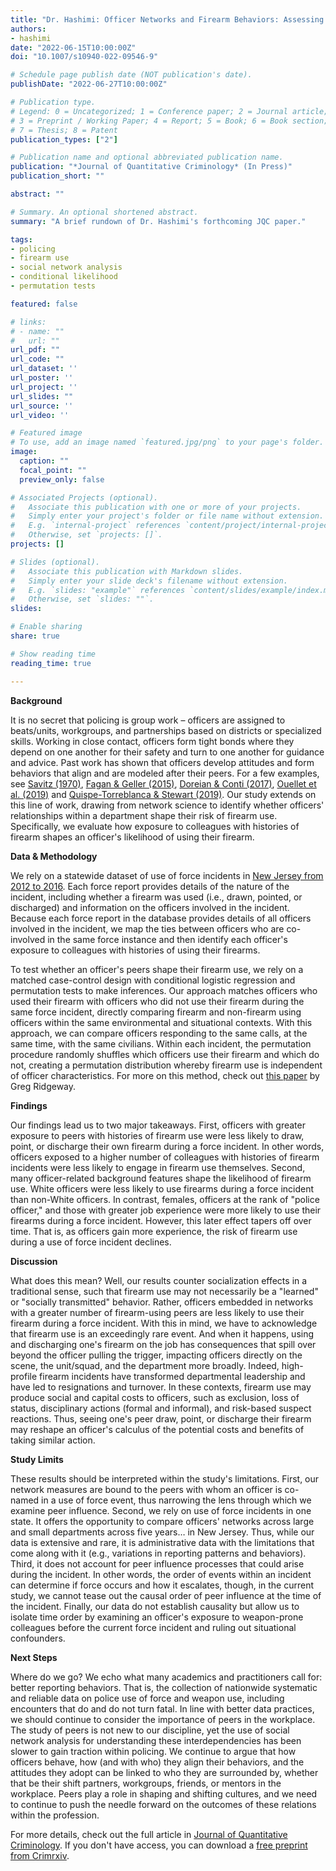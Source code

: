 ```yaml
---
title: "Dr. Hashimi: Officer Networks and Firearm Behaviors: Assessing the Social Transmission of Weapon-Use"
authors:
- hashimi
date: "2022-06-15T10:00:00Z"
doi: "10.1007/s10940-022-09546-9"

# Schedule page publish date (NOT publication's date).
publishDate: "2022-06-27T10:00:00Z"

# Publication type.
# Legend: 0 = Uncategorized; 1 = Conference paper; 2 = Journal article;
# 3 = Preprint / Working Paper; 4 = Report; 5 = Book; 6 = Book section;
# 7 = Thesis; 8 = Patent
publication_types: ["2"]

# Publication name and optional abbreviated publication name.
publication: "*Journal of Quantitative Criminology* (In Press)"
publication_short: ""

abstract: ""

# Summary. An optional shortened abstract.
summary: "A brief rundown of Dr. Hashimi's forthcoming JQC paper."

tags:
- policing
- firearm use
- social network analysis
- conditional likelihood
- permutation tests

featured: false

# links:
# - name: ""
#   url: ""
url_pdf: ""
url_code: ""
url_dataset: ''
url_poster: ''
url_project: ''
url_slides: ""
url_source: ''
url_video: ''

# Featured image
# To use, add an image named `featured.jpg/png` to your page's folder. 
image: 
  caption: ""
  focal_point: ""
  preview_only: false

# Associated Projects (optional).
#   Associate this publication with one or more of your projects.
#   Simply enter your project's folder or file name without extension.
#   E.g. `internal-project` references `content/project/internal-project/index.md`.
#   Otherwise, set `projects: []`.
projects: []

# Slides (optional).
#   Associate this publication with Markdown slides.
#   Simply enter your slide deck's filename without extension.
#   E.g. `slides: "example"` references `content/slides/example/index.md`.
#   Otherwise, set `slides: ""`.
slides:

# Enable sharing
share: true

# Show reading time
reading_time: true

---
```


**Background**

It is no secret that policing is group work – officers are assigned to beats/units, workgroups, and partnerships based on districts or specialized skills. Working in close contact, officers form tight bonds where they depend on one another for their safety and turn to one another for guidance and advice. Past work has shown that officers develop attitudes and form behaviors that align and are modeled after their peers. For a few examples, see [Savitz (1970)](https://doi.org/10.1177/000276427001300505), [Fagan & Geller (2015)](https://heinonline.org/HOL/P?h=hein.journals/uclr82&i=57), [Doreian & Conti (2017)](https://doi.org/10.1016/j.socnet.2017.03.011), [Ouellet et al. (2019)](https://doi.org/10.1111/1745-9133.12459) and [Quispe-Torreblanca & Stewart (2019)](https://doi.org/10.1038/s41562-019-0612-8). Our study extends on this line of work, drawing from network science to identify whether officers' relationships within a department shape their risk of firearm use. Specifically, we evaluate how exposure to colleagues with histories of firearm shapes an officer's likelihood of using their firearm.

**Data & Methodology**

We rely on a statewide dataset of use of force incidents in [New Jersey from 2012 to 2016](https://force.nj.com/).  Each force report provides details of the nature of the incident, including whether a firearm was used (i.e., drawn, pointed, or discharged) and information on the officers involved in the incident. Because each force report in the database provides details of all officers involved in the incident, we map the ties between officers who are co-involved in the same force instance and then identify each officer's exposure to colleagues with histories of using their firearms. 

To test whether an officer's peers shape their firearm use, we rely on a matched case-control design with conditional logistic regression and permutation tests to make inferences. Our approach matches officers who used their firearm with officers who did not use their firearm during the same force incident, directly comparing firearm and non-firearm using officers within the same environmental and situational contexts. With this approach, we can compare officers responding to the same calls, at the same time, with the same civilians. Within each incident, the permutation procedure randomly shuffles which officers use their firearm and which do not, creating a permutation distribution whereby firearm use is independent of officer characteristics. For more on this method, check out [this paper](https://doi.org/10.1080/2330443X.2015.1129918) by Greg Ridgeway.  

**Findings**

Our findings lead us to two major takeaways. First, officers with greater exposure to peers with histories of firearm use were less likely to draw, point, or discharge their own firearm during a force incident. In other words, officers exposed to a higher number of colleagues with histories of firearm incidents were less likely to engage in firearm use themselves. Second, many officer-related background features shape the likelihood of firearm use. White officers were less likely to use firearms during a force incident than non-White officers. In contrast, females, officers at the rank of "police officer," and those with greater job experience were more likely to use their firearms during a force incident. However, this later effect tapers off over time. That is, as officers gain more experience, the risk of firearm use during a use of force incident declines. 

**Discussion**

What does this mean? Well, our results counter socialization effects in a traditional sense, such that firearm use may not necessarily be a "learned" or "socially transmitted" behavior. Rather, officers embedded in networks with a greater number of firearm-using peers are less likely to use their firearm during a force incident. With this in mind, we have to acknowledge that firearm use is an exceedingly rare event. And when it happens, using and discharging one's firearm on the job has consequences that spill over beyond the officer pulling the trigger, impacting officers directly on the scene, the unit/squad, and the department more broadly. Indeed, high-profile firearm incidents have transformed departmental leadership and have led to resignations and turnover. In these contexts, firearm use may produce social and capital costs to officers, such as exclusion, loss of status, disciplinary actions (formal and informal), and risk-based suspect reactions. Thus, seeing one's peer draw, point, or discharge their firearm may reshape an officer's calculus of the potential costs and benefits of taking similar action. 

**Study Limits**

These results should be interpreted within the study's limitations. First, our network measures are bound to the peers with whom an officer is co-named in a use of force event, thus narrowing the lens through which we examine peer influence. Second, we rely on use of force incidents in one state. It offers the opportunity to compare officers' networks across large and small departments across five years… in New Jersey. Thus, while our data is extensive and rare, it is administrative data with the limitations that come along with it (e.g., variations in reporting patterns and behaviors). Third, it does not account for peer influence processes that could arise during the incident. In other words, the order of events within an incident can determine if force occurs and how it escalates, though, in the current study, we cannot tease out the causal order of peer influence at the time of the incident. Finally, our data do not establish causality but allow us to isolate time order by examining an officer's exposure to weapon-prone colleagues before the current force incident and ruling out situational confounders.

**Next Steps**

Where do we go? We echo what many academics and practitioners call for: better reporting behaviors. That is, the collection of nationwide systematic and reliable data on police use of force and weapon use, including encounters that do and do not turn fatal. In line with better data practices, we should continue to consider the importance of peers in the workplace. The study of peers is not new to our discipline, yet the use of social network analysis for understanding these interdependencies has been slower to gain traction within policing. We continue to argue that how officers behave, how (and with who) they align their behaviors, and the attitudes they adopt can be linked to who they are surrounded by, whether that be their shift partners, workgroups, friends, or mentors in the workplace. Peers play a role in shaping and shifting cultures, and we need to continue to push the needle forward on the outcomes of these relations within the profession.

For more details, check out the full article in [Journal of Quantitative Criminology](https://rdcu.be/cQt7s). If you don't have access, you can download a [free preprint from Crimrxiv](https://www.crimrxiv.com/pub/poywv6ic). 
